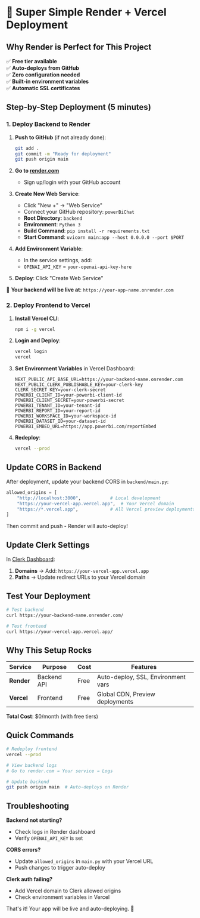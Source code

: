 # 🚀 Super Simple Render + Vercel Deployment

## Why Render is Perfect for This Project

✅ **Free tier available**  
✅ **Auto-deploys from GitHub**  
✅ **Zero configuration needed**  
✅ **Built-in environment variables**  
✅ **Automatic SSL certificates**  

## Step-by-Step Deployment (5 minutes)

### 1. Deploy Backend to Render

1. **Push to GitHub** (if not already done):
   ```bash
   git add .
   git commit -m "Ready for deployment"
   git push origin main
   ```

2. **Go to [render.com](https://render.com)**
   - Sign up/login with your GitHub account

3. **Create New Web Service**:
   - Click "New +" → "Web Service"
   - Connect your GitHub repository: `powerBiChat`
   - **Root Directory**: `backend`
   - **Environment**: `Python 3`
   - **Build Command**: `pip install -r requirements.txt`
   - **Start Command**: `uvicorn main:app --host 0.0.0.0 --port $PORT`

4. **Add Environment Variable**:
   - In the service settings, add:
   - `OPENAI_API_KEY` = `your-openai-api-key-here`

5. **Deploy**: Click "Create Web Service"

🎉 **Your backend will be live at**: `https://your-app-name.onrender.com`

### 2. Deploy Frontend to Vercel

1. **Install Vercel CLI**:
   ```bash
   npm i -g vercel
   ```

2. **Login and Deploy**:
   ```bash
   vercel login
   vercel
   ```

3. **Set Environment Variables** in Vercel Dashboard:
   ```
   NEXT_PUBLIC_API_BASE_URL=https://your-backend-name.onrender.com
   NEXT_PUBLIC_CLERK_PUBLISHABLE_KEY=your-clerk-key
   CLERK_SECRET_KEY=your-clerk-secret
   POWERBI_CLIENT_ID=your-powerbi-client-id
   POWERBI_CLIENT_SECRET=your-powerbi-secret
   POWERBI_TENANT_ID=your-tenant-id
   POWERBI_REPORT_ID=your-report-id
   POWERBI_WORKSPACE_ID=your-workspace-id
   POWERBI_DATASET_ID=your-dataset-id
   POWERBI_EMBED_URL=https://app.powerbi.com/reportEmbed
   ```

4. **Redeploy**:
   ```bash
   vercel --prod
   ```

## Update CORS in Backend

After deployment, update your backend CORS in `backend/main.py`:

```python
allowed_origins = [
    "http://localhost:3000",           # Local development
    "https://your-vercel-app.vercel.app",  # Your Vercel domain
    "https://*.vercel.app",            # All Vercel preview deployments
]
```

Then commit and push - Render will auto-deploy!

## Update Clerk Settings

In [Clerk Dashboard](https://dashboard.clerk.com):
1. **Domains** → Add: `https://your-vercel-app.vercel.app`
2. **Paths** → Update redirect URLs to your Vercel domain

## Test Your Deployment

```bash
# Test backend
curl https://your-backend-name.onrender.com/

# Test frontend
curl https://your-vercel-app.vercel.app/
```

## Why This Setup Rocks

| Service | Purpose | Cost | Features |
|---------|---------|------|----------|
| **Render** | Backend API | Free | Auto-deploy, SSL, Environment vars |
| **Vercel** | Frontend | Free | Global CDN, Preview deployments |

**Total Cost**: $0/month (with free tiers)

## Quick Commands

```bash
# Redeploy frontend
vercel --prod

# View backend logs
# Go to render.com → Your service → Logs

# Update backend
git push origin main  # Auto-deploys on Render
```

## Troubleshooting

**Backend not starting?**
- Check logs in Render dashboard
- Verify `OPENAI_API_KEY` is set

**CORS errors?**
- Update `allowed_origins` in `main.py` with your Vercel URL
- Push changes to trigger auto-deploy

**Clerk auth failing?**
- Add Vercel domain to Clerk allowed origins
- Check environment variables in Vercel

That's it! Your app will be live and auto-deploying. 🚀